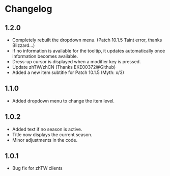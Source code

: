 # Changelog

## 1.2.0
* Completely rebuilt the dropdown menu. (Patch 10.1.5 Taint error, thanks Blizzard...)
* If no information is available for the tooltip, it updates automatically once information becomes available.
* Dress-up cursor is displayed when a modifier key is pressed.
* Update zhTW/zhCN (Thanks EKE00372@Github)
* Added a new item subtitle for Patch 10.1.5 (Myth: x/3)

## 1.1.0
* Added dropdown menu to change the item level.

## 1.0.2
* Added text if no season is active.
* Title now displays the current season.
* Minor adjustments in the code.

## 1.0.1
* Bug fix for zhTW clients